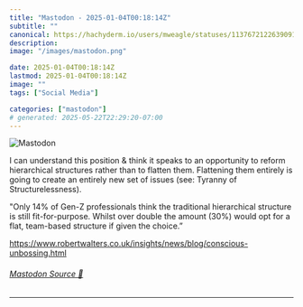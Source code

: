 ```yaml
---
title: "Mastodon - 2025-01-04T00:18:14Z"
subtitle: ""
canonical: https://hachyderm.io/users/mweagle/statuses/113767212263909167
description:
image: "/images/mastodon.png"

date: 2025-01-04T00:18:14Z
lastmod: 2025-01-04T00:18:14Z
image: ""
tags: ["Social Media"]

categories: ["mastodon"]
# generated: 2025-05-22T22:29:20-07:00
---
```

![Mastodon](/images/mastodon.png)

<p>I can understand this position &amp; think it speaks to an opportunity to reform hierarchical structures rather than to flatten them. Flattening them entirely is going to create an entirely new set of issues (see: Tyranny of Structurelessness). </p><p>&quot;Only 14% of Gen-Z professionals think the traditional hierarchical structure is still fit-for-purpose. Whilst over double the amount (30%) would opt for a flat, team-based structure if given the choice.”</p><p><a href="https://www.robertwalters.co.uk/insights/news/blog/conscious-unbossing.html" target="_blank" rel="nofollow noopener noreferrer" translate="no"><span class="invisible">https://www.</span><span class="ellipsis">robertwalters.co.uk/insights/n</span><span class="invisible">ews/blog/conscious-unbossing.html</span></a></p>


###### [Mastodon Source 🐘](https://hachyderm.io/@mweagle/113767212263909167)

___
